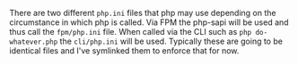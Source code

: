 There are two different `php.ini` files that php may use depending on the circumstance in which php is called. Via FPM the php-sapi will be used and thus call the `fpm/php.ini` file. When called via the CLI such as `php do-whatever.php` the `cli/php.ini` will be used. Typically these are going to be identical files and I've symlinked them to enforce that for now.
